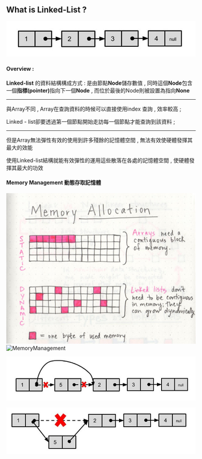 ## What is Linked-List ?

![LinkedList](https://github.com/Wei-Tsung/Core-Concepts-Visualization/blob/master/LinkedList.jpg)

#### Overview : 
<strong>Linked-list</strong> 的資料結構構成方式 : 是由節點<strong>Node</strong>儲存數值 , 同時這個<strong>Node</strong>包含一個<strong>指標(pointer)</strong>指向下一個<strong>Node</strong> , 而位於最後的Node則被設置為指向<strong>None</strong> 

---

與Array不同 , Array在查詢資料的時候可以直接使用index 查詢 , 效率較高 ;

Linked - list卻要透過第一個節點開始走訪每一個節點才能查詢到該資料 ;

--- 


但是Array無法彈性有效的使用到許多殘餘的記憶體空間 , 無法有效使硬體發揮其最大的效能

使用Linked-list結構就能有效彈性的運用這些散落在各處的記憶體空間 , 使硬體發揮其最大的功效

#### Memory Management 動態存取記憶體

![MemoryManagement](https://github.com/Wei-Tsung/Core-Concepts-Visualization/blob/master/Dynamic%20memeory%20management.jpeg)
![MemoryManagement](width='10')




![RemoveLinkedList](https://github.com/Wei-Tsung/Core-Concepts-Visualization/blob/master/RemoveLinkedList.jpg)


![InsertLinkedList](https://github.com/Wei-Tsung/Core-Concepts-Visualization/blob/master/InsertLinkedList.jpg)
